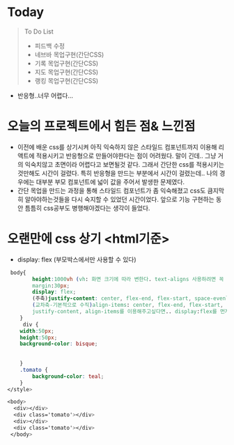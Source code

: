 # Today
> To Do List
> - 피드백 수정
> - 네브바 목업구현(간단CSS)
> - 기록 목업구현(간단CSS)
> - 지도 목업구현(간단CSS)
> - 랭킹 목업구현(간단CSS)

- 반응형..너무 어렵다...

# 오늘의 프로젝트에서 힘든 점& 느낀점
- 이전에 배운 css를 상기시켜 아직 익숙하지 않은 스타일드 컴포넌트까지 이용해 리액트에 적용시키고 반응형으로 만들어야한다는 점이 어려웠다. 말이 긴데.. 그냥 거의 익숙치않고 초면이라 어렵다고 보면될것 같다. 그래서 간단한 css를 적용시키는것만해도 시간이 걸렸다. 특히 반응형을 만드는 부분에서 시간이 걸렸는데.. 나의 경우에는  대부분 부모 컴포넌트에 넓이 값을 주어서 발생한 문제였다.  
- 간단 목업을 만드는 과정을 통해  스타일드 컴포넌트가 좀 익숙해졌고 css도 큼지막히 알아야하는것들을 다시 숙지할 수 있었던 시간이었다.  앞으로 기능 구현하는 동안 틈틈히 css공부도 병행해야겠다는 생각이 들었다.

# 오랜만에 css 상기 <html기준>
- display: flex (부모박스에서만 사용할 수 있다)
```css
 body{
        height:1000vh (vh: 화면 크기에 따라 변한다. text-aligns 사용하려면 꼭 적용해주자)
        margin:30px;
        display: flex;
        (주축)justify-content: center, flex-end, flex-start, space-evenly, space-around, space-between 
        (교차축-기본적으로 수직)align-items: center, flex-end, flex-start, stretch(div크기가 고정된 경우는 적용불가)  body에 height를 적용해줘야 align-items가 가능하다. 
        justify-content, align-items를 이용해주고싶다면.. display:flex를 먼저 써야 나머지 속성 사용이 가능하다.
    }
     div {    
    width:50px;
    height:50px;
    background-color: bisque;
       
       
    }
    .tomato {
        background-color: teal;
    }
</style>

<body>
  <div></div>
  <div class='tomato'></div>
  <div></div>
  <div class='tomato'></div>
 </body> 
```
